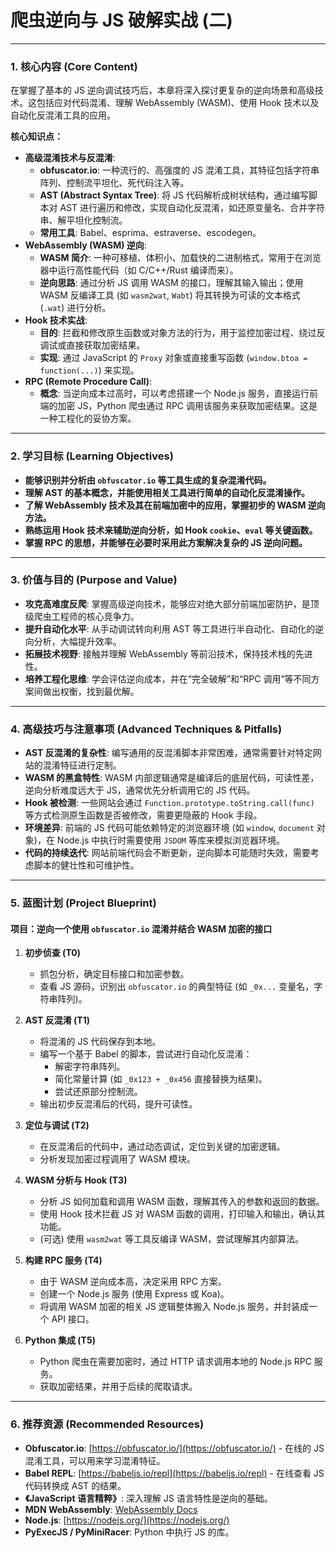 # 爬虫逆向与 JS 破解实战 (二)

---

### 1. 核心内容 (Core Content)

在掌握了基本的 JS 逆向调试技巧后，本章将深入探讨更复杂的逆向场景和高级技术。这包括应对代码混淆、理解 WebAssembly (WASM)、使用 Hook 技术以及自动化反混淆工具的应用。

**核心知识点：**
- **高级混淆技术与反混淆**:
    - **obfuscator.io**: 一种流行的、高强度的 JS 混淆工具，其特征包括字符串阵列、控制流平坦化、死代码注入等。
    - **AST (Abstract Syntax Tree)**: 将 JS 代码解析成树状结构，通过编写脚本对 AST 进行遍历和修改，实现自动化反混淆，如还原变量名、合并字符串、解平坦化控制流。
    - **常用工具**: Babel、esprima、estraverse、escodegen。
- **WebAssembly (WASM) 逆向**:
    - **WASM 简介**: 一种可移植、体积小、加载快的二进制格式，常用于在浏览器中运行高性能代码（如 C/C++/Rust 编译而来）。
    - **逆向思路**: 通过分析 JS 调用 WASM 的接口，理解其输入输出；使用 WASM 反编译工具 (如 `wasm2wat`, `Wabt`) 将其转换为可读的文本格式 (`.wat`) 进行分析。
- **Hook 技术实战**:
    - **目的**: 拦截和修改原生函数或对象方法的行为，用于监控加密过程、绕过反调试或直接获取加密结果。
    - **实现**: 通过 JavaScript 的 `Proxy` 对象或直接重写函数 (`window.btoa = function(...)`) 来实现。
- **RPC (Remote Procedure Call)**:
    - **概念**: 当逆向成本过高时，可以考虑搭建一个 Node.js 服务，直接运行前端的加密 JS，Python 爬虫通过 RPC 调用该服务来获取加密结果。这是一种工程化的妥协方案。

---

### 2. 学习目标 (Learning Objectives)

- **能够识别并分析由 `obfuscator.io` 等工具生成的复杂混淆代码。**
- **理解 AST 的基本概念，并能使用相关工具进行简单的自动化反混淆操作。**
- **了解 WebAssembly 技术及其在前端加密中的应用，掌握初步的 WASM 逆向方法。**
- **熟练运用 Hook 技术来辅助逆向分析，如 Hook `cookie`、`eval` 等关键函数。**
- **掌握 RPC 的思想，并能够在必要时采用此方案解决复杂的 JS 逆向问题。**

---

### 3. 价值与目的 (Purpose and Value)

- **攻克高难度反爬**: 掌握高级逆向技术，能够应对绝大部分前端加密防护，是顶级爬虫工程师的核心竞争力。
- **提升自动化水平**: 从手动调试转向利用 AST 等工具进行半自动化、自动化的逆向分析，大幅提升效率。
- **拓展技术视野**: 接触并理解 WebAssembly 等前沿技术，保持技术栈的先进性。
- **培养工程化思维**: 学会评估逆向成本，并在“完全破解”和“RPC 调用”等不同方案间做出权衡，找到最优解。

---

### 4. 高级技巧与注意事项 (Advanced Techniques & Pitfalls)

- **AST 反混淆的复杂性**: 编写通用的反混淆脚本非常困难，通常需要针对特定网站的混淆特征进行定制。
- **WASM 的黑盒特性**: WASM 内部逻辑通常是编译后的底层代码，可读性差，逆向分析难度远大于 JS，通常优先分析调用它的 JS 代码。
- **Hook 被检测**: 一些网站会通过 `Function.prototype.toString.call(func)` 等方式检测原生函数是否被修改，需要更隐蔽的 Hook 手段。
- **环境差异**: 前端的 JS 代码可能依赖特定的浏览器环境 (如 `window`, `document` 对象)，在 Node.js 中执行时需要使用 `JSDOM` 等库来模拟浏览器环境。
- **代码的持续迭代**: 网站前端代码会不断更新，逆向脚本可能随时失效，需要考虑脚本的健壮性和可维护性。

---

### 5. 蓝图计划 (Project Blueprint)

#### 项目：逆向一个使用 `obfuscator.io` 混淆并结合 WASM 加密的接口

1.  **初步侦查 (T0)**
    -   抓包分析，确定目标接口和加密参数。
    -   查看 JS 源码，识别出 `obfuscator.io` 的典型特征 (如 `_0x...` 变量名，字符串阵列)。

2.  **AST 反混淆 (T1)**
    -   将混淆的 JS 代码保存到本地。
    -   编写一个基于 Babel 的脚本，尝试进行自动化反混淆：
        -   解密字符串阵列。
        -   简化常量计算 (如 `_0x123 + _0x456` 直接替换为结果)。
        -   尝试还原部分控制流。
    -   输出初步反混淆后的代码，提升可读性。

3.  **定位与调试 (T2)**
    -   在反混淆后的代码中，通过动态调试，定位到关键的加密逻辑。
    -   分析发现加密过程调用了 WASM 模块。

4.  **WASM 分析与 Hook (T3)**
    -   分析 JS 如何加载和调用 WASM 函数，理解其传入的参数和返回的数据。
    -   使用 Hook 技术拦截 JS 对 WASM 函数的调用，打印输入和输出，确认其功能。
    -   (可选) 使用 `wasm2wat` 等工具反编译 WASM，尝试理解其内部算法。

5.  **构建 RPC 服务 (T4)**
    -   由于 WASM 逆向成本高，决定采用 RPC 方案。
    -   创建一个 Node.js 服务 (使用 Express 或 Koa)。
    -   将调用 WASM 加密的相关 JS 逻辑整体搬入 Node.js 服务，并封装成一个 API 接口。

6.  **Python 集成 (T5)**
    -   Python 爬虫在需要加密时，通过 HTTP 请求调用本地的 Node.js RPC 服务。
    -   获取加密结果，并用于后续的爬取请求。

---

### 6. 推荐资源 (Recommended Resources)

-   **Obfuscator.io**: [https://obfuscator.io/](https://obfuscator.io/) - 在线的 JS 混淆工具，可以用来学习混淆特征。
-   **Babel REPL**: [https://babeljs.io/repl](https://babeljs.io/repl) - 在线查看 JS 代码转换成 AST 的结果。
-   **《JavaScript 语言精粹》**: 深入理解 JS 语言特性是逆向的基础。
-   **MDN WebAssembly**: [WebAssembly Docs](https://developer.mozilla.org/en-US/docs/WebAssembly)
-   **Node.js**: [https://nodejs.org/](https://nodejs.org/)
-   **PyExecJS / PyMiniRacer**: Python 中执行 JS 的库。
